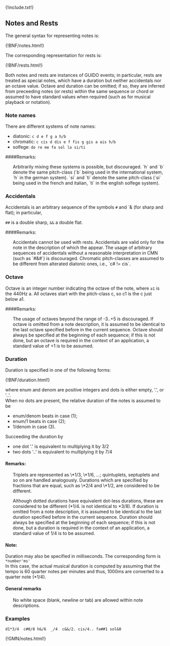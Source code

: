 
{!include.txt!}

## Notes and Rests
The general syntax for representing notes is:

{!BNF/notes.html!} 

The corresponding representation for rests is:

{!BNF/rests.html!}


Both notes and rests are instances of GUIDO events; in particular, rests are treated as special notes,
which have a duration but neither accidentals nor an octave value.
Octave and duration can be omitted; if so, they are inferred from preceeding notes (or rests) within
the same sequence or chord or assumed to have standard values when required (such as for musical playback or notation).


### Note names
There are different systems of note names:

- diatonic: `c d e f g a h/b`
- chromatic: `c cis d dis e f fis g gis a ais h/b` 
- solfege: `do re me fa sol la si/ti`

####Remarks:
<ul>
Arbitrarily mixing these systems is possible, but discouraged.  
`h` and `b` denote the same pitch-class (`b` being used in the international system, `h` in the german
system).  
`si` and `ti` denote the same pitch-class (`si` being used in the french and italian, `ti` in the english
solfege system).
</ul>

### Accidentals
Accidentals is an arbitrary sequence of the symbols `#` and `& (for sharp and flat); in particular,

`##` is a double sharp, `&&` a double flat.

####Remarks:
<ul>
Accidentals cannot be used with rests.   
Accidentals are valid only for the note in the description of which the appear.   
The usage of arbitrary sequences of accidentals without a reasonable interpretation in CMN
(such as `#&#`) is discouraged.   
Chromatic pitch-classes are assumed to be different from alterated diatonic ones, i.e., `c# != cis`.
</ul>

### Octave

Octave is an integer number indicating the octave of the note, where `a1` is the 440Hz a. All octaves
start with the pitch-class c, so c1 is the c just below a1.

####Remarks:
<ul>
The usage of octaves beyond the range of -3..+5 is discouraged.   
If octave is omitted from a note description, it is assumed to be identical to the last octave
specified before in the current sequence.   
Octave should always be specified at the beginning of each sequence; if this is not done, but an
octave is required in the context of an application, a standard value of +1 is to be assumed.
</ul>


### Duration

Duration is specified in one of the following forms:

{!BNF/duration.html!}

where enum and denom are positive integers and dots is either empty, '.', or '..'.   
When no dots are present, the relative duration of the notes is assumed to be

- enum/denom beats in case (1);
- enum/1 beats in case (2);
- 1/denom in case (3).

Succeeding the duration by

- one dot '.' is equivalent to multiplying it by 3/2
- two dots '..' is equivalent to multiplying it by 7/4

#### Remarks:
<ul>
Triplets are represented as \*1/3, \*1/6, ...; quintuplets, septuplets and so on are handled analogously.
Durations which are specified by fractions that are equal, such as \*2/4 and \*1/2, are considered
to be different.

Although dotted durations have equivalent dot-less durations, these are considered to be different (\*1/4. is not identical to \*3/8).
If duration is omitted from a note description, it is assumed to be identical to the last duration specified before in the current sequence.
Duration should always be specified at the beginning of each sequence; if this is not done, but a
duration is required in the context of an application, a standard value of 1/4 is to be assumed.
</ul>

#### Note:
Duration may also be specified in milliseconds. The corresponding form is   
`*number'ms'`   
In this case, the actual musical duration is computed by assuming that the tempo is 60 quarter notes per minutes and thus,  1000ms are converted to a quarter note (*1/4).


#### General remarks
<ul>
No white space (blank, newline or tab) are allowed within note descriptions.
</ul>

### Examples
~~~~~~
d1*3/4  c#0/8 h&/6  _/4  c&&/2. cis/4.. fa##1 sol&0 
~~~~~~
{!GMN/notes.html!}
